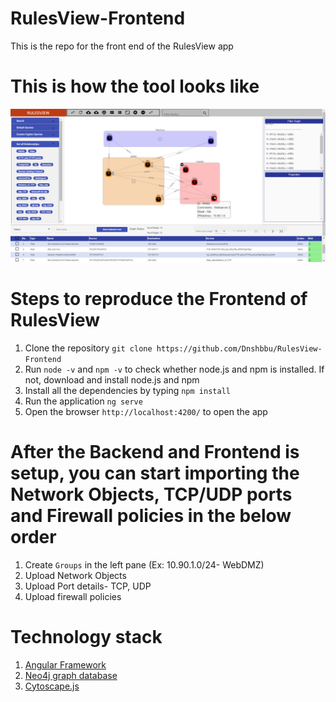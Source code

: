 # RulesView-Frontend
This is the repo for the front end of the RulesView app

# This is how the tool looks like
![Image](https://github.com/Dnshbbu/RulesView-Frontend/blob/master/SampleScreenshot/sampless.png?raw=true)

# Steps to reproduce the Frontend of RulesView
1. Clone the repository ``git clone https://github.com/Dnshbbu/RulesView-Frontend``
2. Run ``node -v`` and ``npm -v`` to check whether node.js and npm is installed. If not, download and install node.js and npm
3. Install all the dependencies by typing ``npm install``
4. Run the application ``ng serve``
5. Open the browser ``http://localhost:4200/`` to open the app


# After the Backend and Frontend is setup, you can start importing the Network Objects, TCP/UDP ports and Firewall policies in the below order
1. Create ``Groups`` in the left pane (Ex: 10.90.1.0/24- WebDMZ)
2. Upload Network Objects
3. Upload Port details- TCP, UDP
4. Upload firewall policies

# Technology stack
1. [Angular Framework](https://angular.io/)
2. [Neo4j graph database](https://neo4j.com/)
3. [Cytoscape.js](https://js.cytoscape.org/)

